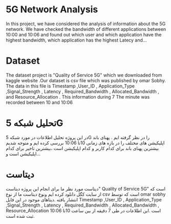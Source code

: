 # 5G Network Analysis
In this project, we have considered the analysis of information about the 5G network. We have checked the bandwidth of different applications between 10:00 and 10:06 and found out which user and which application have the highest bandwidth, which application has the highest Latecy and...

# Dataset
The dataset project is "Quality of Service 5G" which we downloaded from kaggle website .Our dataset is csv file which was published by omar Sobhy. The data in this file is Timestamp ,User_ID , Application_Type ,Signal_Strength , Latency , Required_Bandwidth , Allocated_Bandwidth , and Resource_Allocation . This information during 7 The minute was recorded between 10 and 10:06

# تحلیل شبکه 5G
در این پروژه تحلیل اطلاعات در مورد شبکه 5G را در نظر گرفته ایم . پهنای باند اپلیکیشن های مختلف را در بازه های زمانی 10تا 10:06 بررسی کرده ایم و متوجه شدیم بیشترین پهنای باند برای کدام کاربر و کدام اپلیکیشن است ،بیشترین تاخیر برای کدام اپلیکیشن است و...

# دیتاست
دیتاست مورد نظر ما برای انجام این پروژه دیتاست" Quality of Service 5G" است که از سایت کگل دانلود کرده ایم ونوع دیتاست ما از نوع csv است که توسط omar sobhy انتشار یافته .دیتاهای موجود در این فایل Timestamp ,User_ID , Application_Type ,Signal_Strength , Latency , Required_Bandwidth , Allocated_Bandwidth , Resource_Allocation است .این اطلاعات در طی 7 دقیقه از بین ساعت 10تا 10:06 ثبت شده است.
